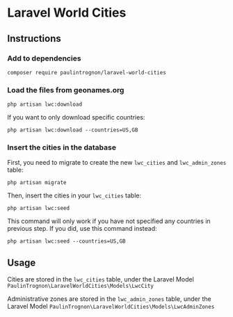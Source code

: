 # Laravel World Cities

## Instructions

### Add to dependencies

```
composer require paulintrognon/laravel-world-cities
```

### Load the files from geonames.org

```
php artisan lwc:download
```

If you want to only download specific countries:

```
php artisan lwc:download --countries=US,GB
```

### Insert the cities in the database

First, you need to migrate to create the new `lwc_cities` and `lwc_admin_zones` table:

```
php artisan migrate
```

Then, insert the cities in your `lwc_cities` table:

```
php artisan lwc:seed
```
This command will only work if you have not specified any countries in previous step. If you did, use this command instead:
```
php artisan lwc:seed --countries=US,GB
```

## Usage

Cities are stored in the `lwc_cities` table, under the Laravel Model `PaulinTrognon\LaravelWorldCities\Models\LwcCity`

Administrative zones are stored in the `lwc_admin_zones` table, under the Laravel Model `PaulinTrognon\LaravelWorldCities\Models\LwcAdminZones`
